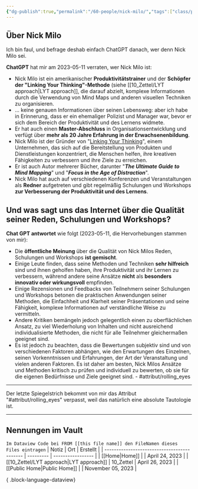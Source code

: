 ```yaml
---
{"dg-publish":true,"permalink":"/60-people/nick-milo/","tags":["class/people"],"noteIcon":""}
---
```



## Über Nick Milo

Ich bin faul, und befrage deshab einfach ChatGPT danach, wer denn Nick Milo sei.

**ChatGPT** hat mir am 2023-05-11 verraten, wer Nick Milo ist:

- Nick Milo ist ein amerikanischer **Produktivitätstrainer** und der **Schöpfer der "Linking Your Thinking"-Methode** (siehe [[10_Zettel/LYT approach\|LYT approach]], die darauf abzielt, komplexe Informationen durch die Verwendung von Mind Maps und anderen visuellen Techniken zu organisieren.
- ... keine genauen Informationen über seinen Lebensweg: aber ich habe in Erinnerung, dass er ein ehemaliger Polizist und Manager war, bevor er sich dem Bereich der Produktivität und des Lernens widmete. 
- Er hat auch einen **Master-Abschluss** in Organisationsentwicklung und verfügt über **mehr als 20 Jahre Erfahrung in der Erwachsenenbildung**.
- Nick Milo ist der Gründer von "[Linking Your Thinking](https://www.linkingyourthinking.com/)", einem Unternehmen, das sich auf die Bereitstellung von Produkten und Dienstleistungen konzentriert, die Menschen helfen, ihre kreativen Fähigkeiten zu verbessern und ihre Ziele zu erreichen. 
- Er ist auch Autor mehrerer Bücher, darunter "***The Ultimate Guide to Mind Mapping***" und "***Focus in the Age of Distraction***".
- Nick Milo hat auch auf verschiedenen Konferenzen und Veranstaltungen als **Redner** aufgetreten und gibt regelmäßig Schulungen und Workshops **zur Verbesserung der Produktivität und des Lernens**.


## Und was sagt uns das Internet über die Qualität seiner Reden, Schulungen und Workshops?

**Chat GPT antwortet** wie folgt (2023-05-11, die Hervorhebungen stammen von mir):
- Die **öffentliche Meinung** über die Qualität von Nick Milos Reden, Schulungen und Workshops **ist gemischt**. 
- Einige Leute finden, dass seine Methoden und Techniken **sehr hilfreich** sind und ihnen geholfen haben, ihre Produktivität und ihr Lernen zu verbessern, während andere seine Ansätze **nicht** als **besonders innovativ oder wirkungsvoll** empfinden.
- Einige Rezensionen und Feedbacks von Teilnehmern seiner Schulungen und Workshops betonen die praktischen Anwendungen seiner Methoden, die Einfachheit und Klarheit seiner Präsentationen und seine Fähigkeit, komplexe Informationen auf verständliche Weise zu vermitteln. 
- Andere Kritiken bemängeln jedoch gelegentlich einen zu oberflächlichen Ansatz, zu viel Wiederholung von Inhalten und nicht ausreichend individualisierte Methoden, die nicht für alle Teilnehmer gleichermaßen geeignet sind.
- Es ist jedoch zu beachten, dass die Bewertungen subjektiv sind und von verschiedenen Faktoren abhängen, wie den Erwartungen des Einzelnen, seinen Vorkenntnissen und Erfahrungen, der Art der Veranstaltung und vielen anderen Faktoren. Es ist daher am besten, Nick Milos Ansätze und Methoden kritisch zu prüfen und individuell zu bewerten, ob sie für die eigenen Bedürfnisse und Ziele geeignet sind. - #attribut/rolling_eyes 


---
Der letzte Spiegelstrich bekommt von mir das Attribut "#attribut/rolling_eyes" verpasst, weil das natürlich eine absolute Tautologie ist.



---
## Nennungen im Vault
`Im Dataview Code bei FROM [[this file name]] den FileNamen dieses Files eintragen` 
| Notiz                                       | Ort       | Erstellt          |
| ------------------------------------------- | --------- | ----------------- |
| [[Home\|Home]]                           |           | April 24, 2023    |
| [[10_Zettel/LYT approach\|LYT approach]] | 10_Zettel | April 26, 2023    |
| [[Public Home\|Public Home]]             |           | November 05, 2023 |

{ .block-language-dataview}
